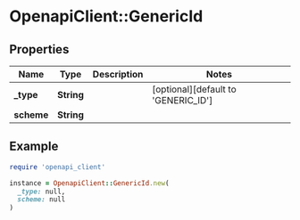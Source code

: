 # OpenapiClient::GenericId

## Properties

| Name | Type | Description | Notes |
| ---- | ---- | ----------- | ----- |
| **_type** | **String** |  | [optional][default to &#39;GENERIC_ID&#39;] |
| **scheme** | **String** |  |  |

## Example

```ruby
require 'openapi_client'

instance = OpenapiClient::GenericId.new(
  _type: null,
  scheme: null
)
```

